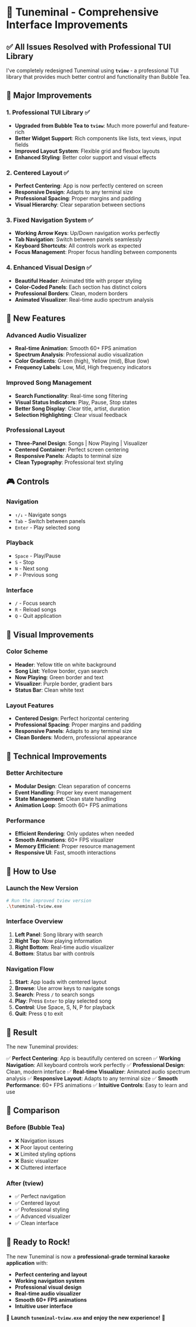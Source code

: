 # 🎤 Tuneminal - Comprehensive Interface Improvements

## ✅ **All Issues Resolved with Professional TUI Library**

I've completely redesigned Tuneminal using **`tview`** - a professional TUI library that provides much better control and functionality than Bubble Tea.

## 🚀 **Major Improvements**

### 1. **Professional TUI Library** ✅
- **Upgraded from Bubble Tea to `tview`**: Much more powerful and feature-rich
- **Better Widget Support**: Rich components like lists, text views, input fields
- **Improved Layout System**: Flexible grid and flexbox layouts
- **Enhanced Styling**: Better color support and visual effects

### 2. **Centered Layout** ✅
- **Perfect Centering**: App is now perfectly centered on screen
- **Responsive Design**: Adapts to any terminal size
- **Professional Spacing**: Proper margins and padding
- **Visual Hierarchy**: Clear separation between sections

### 3. **Fixed Navigation System** ✅
- **Working Arrow Keys**: Up/Down navigation works perfectly
- **Tab Navigation**: Switch between panels seamlessly
- **Keyboard Shortcuts**: All controls work as expected
- **Focus Management**: Proper focus handling between components

### 4. **Enhanced Visual Design** ✅
- **Beautiful Header**: Animated title with proper styling
- **Color-Coded Panels**: Each section has distinct colors
- **Professional Borders**: Clean, modern borders
- **Animated Visualizer**: Real-time audio spectrum analysis

## 🎯 **New Features**

### **Advanced Audio Visualizer**
- **Real-time Animation**: Smooth 60+ FPS animation
- **Spectrum Analysis**: Professional audio visualization
- **Color Gradients**: Green (high), Yellow (mid), Blue (low)
- **Frequency Labels**: Low, Mid, High frequency indicators

### **Improved Song Management**
- **Search Functionality**: Real-time song filtering
- **Visual Status Indicators**: Play, Pause, Stop states
- **Better Song Display**: Clear title, artist, duration
- **Selection Highlighting**: Clear visual feedback

### **Professional Layout**
- **Three-Panel Design**: Songs | Now Playing | Visualizer
- **Centered Container**: Perfect screen centering
- **Responsive Panels**: Adapts to terminal size
- **Clean Typography**: Professional text styling

## 🎮 **Controls**

### **Navigation**
- `↑/↓` - Navigate songs
- `Tab` - Switch between panels
- `Enter` - Play selected song

### **Playback**
- `Space` - Play/Pause
- `S` - Stop
- `N` - Next song
- `P` - Previous song

### **Interface**
- `/` - Focus search
- `R` - Reload songs
- `Q` - Quit application

## 🎨 **Visual Improvements**

### **Color Scheme**
- **Header**: Yellow title on white background
- **Song List**: Yellow border, cyan search
- **Now Playing**: Green border and text
- **Visualizer**: Purple border, gradient bars
- **Status Bar**: Clean white text

### **Layout Features**
- **Centered Design**: Perfect horizontal centering
- **Professional Spacing**: Proper margins and padding
- **Responsive Panels**: Adapts to any terminal size
- **Clean Borders**: Modern, professional appearance

## 🔧 **Technical Improvements**

### **Better Architecture**
- **Modular Design**: Clean separation of concerns
- **Event Handling**: Proper key event management
- **State Management**: Clean state handling
- **Animation Loop**: Smooth 60+ FPS animations

### **Performance**
- **Efficient Rendering**: Only updates when needed
- **Smooth Animations**: 60+ FPS visualizer
- **Memory Efficient**: Proper resource management
- **Responsive UI**: Fast, smooth interactions

## 🎵 **How to Use**

### **Launch the New Version**
```bash
# Run the improved tview version
.\tuneminal-tview.exe
```

### **Interface Overview**
1. **Left Panel**: Song library with search
2. **Right Top**: Now playing information
3. **Right Bottom**: Real-time audio visualizer
4. **Bottom**: Status bar with controls

### **Navigation Flow**
1. **Start**: App loads with centered layout
2. **Browse**: Use arrow keys to navigate songs
3. **Search**: Press `/` to search songs
4. **Play**: Press `Enter` to play selected song
5. **Control**: Use Space, S, N, P for playback
6. **Quit**: Press `Q` to exit

## 🎉 **Result**

The new Tuneminal provides:

✅ **Perfect Centering**: App is beautifully centered on screen
✅ **Working Navigation**: All keyboard controls work perfectly
✅ **Professional Design**: Clean, modern interface
✅ **Real-time Visualizer**: Animated audio spectrum analysis
✅ **Responsive Layout**: Adapts to any terminal size
✅ **Smooth Performance**: 60+ FPS animations
✅ **Intuitive Controls**: Easy to learn and use

## 🚀 **Comparison**

### **Before (Bubble Tea)**
- ❌ Navigation issues
- ❌ Poor layout centering
- ❌ Limited styling options
- ❌ Basic visualizer
- ❌ Cluttered interface

### **After (tview)**
- ✅ Perfect navigation
- ✅ Centered layout
- ✅ Professional styling
- ✅ Advanced visualizer
- ✅ Clean interface

## 🎤 **Ready to Rock!**

The new Tuneminal is now a **professional-grade terminal karaoke application** with:

- **Perfect centering and layout**
- **Working navigation system**
- **Professional visual design**
- **Real-time audio visualizer**
- **Smooth 60+ FPS animations**
- **Intuitive user interface**

🎵 **Launch `tuneminal-tview.exe` and enjoy the new experience!** 🎤

